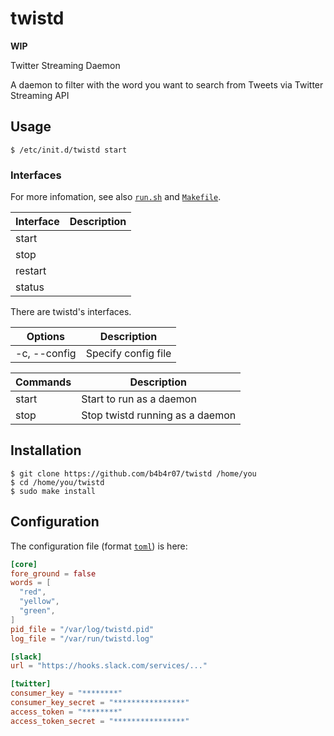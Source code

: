 # twistd

**WIP**

Twitter Streaming Daemon

A daemon to filter with the word you want to search from Tweets via Twitter Streaming API


## Usage

```
$ /etc/init.d/twistd start
```

### Interfaces

For more infomation, see also [`run.sh`](run.sh) and [`Makefile`](Makefile).

Interface | Description
---|---
start |
stop |
restart |
status |

There are twistd's interfaces.

Options | Description
---|---
-c, --config | Specify config file

Commands | Description
---|---
start | Start to run as a daemon
stop | Stop twistd running as a daemon

## Installation

```
$ git clone https://github.com/b4b4r07/twistd /home/you
$ cd /home/you/twistd
$ sudo make install
```

## Configuration

The configuration file (format [`toml`](https://github.com/toml-lang/toml)) is here:

```toml
[core]
fore_ground = false
words = [
  "red",
  "yellow",
  "green",
]
pid_file = "/var/log/twistd.pid"
log_file = "/var/run/twistd.log"

[slack]
url = "https://hooks.slack.com/services/..."

[twitter]
consumer_key = "********"
consumer_key_secret = "****************"
access_token = "********"
access_token_secret = "****************"
```
